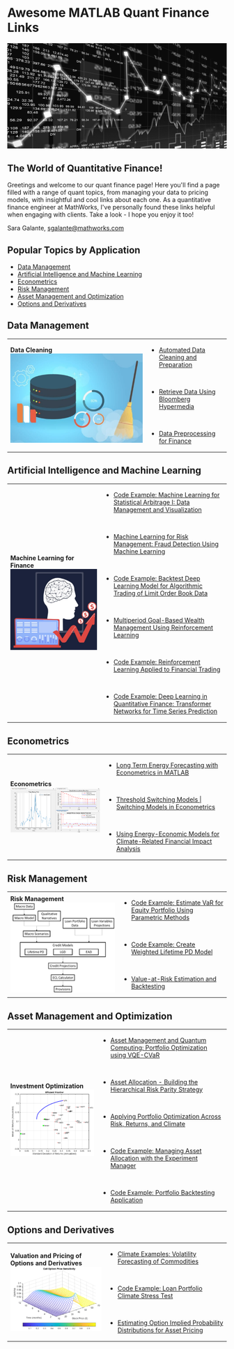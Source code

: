 # Awesome MATLAB Quant Finance Links

![intro](images/intro.png)

## The World of Quantitative Finance!

Greetings and welcome to our quant finance page! Here you'll find a page filled with a range of quant topics, from managing your data to pricing models, with insightful and cool links about each one. As a quantitative finance engineer at MathWorks, I've personally found these links helpful when engaging with clients. Take a look - I hope you enjoy it too!

Sara Galante, sgalante@mathworks.com

## Popular Topics by Application

- [Data Management](#data-management)
- [Artificial Intelligence and Machine Learning](#artificial-intelligence-and-machine-learning)
- [Econometrics](#econometrics)
- [Risk Management](#risk-management)
- [Asset Management and Optimization](#asset-management-and-optimization)
- [Options and Derivatives](#options-and-derivatives)

## Data Management

<table>
	<tbody>
		<tr>
			<td> <b>Data Cleaning<b> <br>
			<img src="images/cleandata.png" alt="cleandata" /></td>
			<td><ul>
			<li><a href="https://www.mathworks.com/videos/automated-data-cleaning-and-preparation-in-matlab-1562608492563.html">Automated Data Cleaning and Preparation</a></li>
			<p>&nbsp;</p>
			<li><a href="https://www.mathworks.com/help/datafeed/retrieve-data-using-bloomberg-hypermedia.html">Retrieve Data Using Bloomberg Hypermedia</a></li>
			<p>&nbsp;</p>
			<li><a href="https://www.mathworks.com/videos/data-preprocessing-for-finance-1602504445109.html">Data Preprocessing for Finance</a></li>
			</ul></td>
		</tr>
	</tbody>
</table>

## Artificial Intelligence and Machine Learning

<table>
	<tbody>
		<tr>
		<td> <b>Machine Learning for Finance<b> <br>
			<img src="images/mlfin.png" alt="mlfin" /></td>
		<td><ul>
			<li><a href="https://www.mathworks.com/help/finance/machine-learning-for-statistical-arbitrage-data-management-and-visualization.html">Code Example: Machine Learning for Statistical Arbitrage I: Data Management and Visualization</a></li>
			<p>&nbsp;</p>
			<li><a href="https://www.youtube.com/watch?v=ONNk9ypWzeU">Machine Learning for Risk Management: Fraud Detection Using Machine Learning</a></li>
			<p>&nbsp;</p>
			<li><a href="https://www.mathworks.com/help/finance/backtest-deep-learning-model-for-algorithmic-trading-of-limit-order-book-data.html">Code Example: Backtest Deep Learning Model for Algorithmic Trading of Limit Order Book Data</a></li>
			<p>&nbsp;</p>
			<li><a href="https://www.mathworks.com/help/finance/multi-period-goal-based-wealth-management-using-reinforcement-learning.html">Multiperiod Goal-Based Wealth Management Using Reinforcement Learning</a></li>
			<p>&nbsp;</p>
			<li><a href="https://github.com/matlab-deep-learning/reinforcement_learning_financial_trading">Code Example: Reinforcement Learning Applied to Financial Trading</a></li>
			<p>&nbsp;</p>
			<li><a href="https://github.com/mathworks/transformer-networks-for-time-series-prediction">Code Example: Deep Learning in Quantitative Finance: Transformer Networks for Time Series Prediction</a></li>
		</ul></td>
		</tr>
	</tbody>
</table>

## Econometrics

<table>
	<tbody>
		<tr>
			<td><b> Econometrics <b><br>
			<img src="images/econ.png" alt="econ" /></td>
			<td><ul>
			<li><a href="https://www.mathworks.com/videos/long-term-energy-forecasting-with-econometrics-in-matlab-99301.html">Long Term Energy Forecasting with Econometrics in MATLAB</a></li>
			<p>&nbsp;</p>
			<li><a href="https://www.mathworks.com/videos/switching-models-in-econometrics-threshold-switching-models-1642749649744.html">Threshold Switching Models | Switching Models in Econometrics</a></li>
			<p>&nbsp;</p>
			<li><a href="https://www.mathworks.com/videos/using-energy-economic-models-for-climate-related-financial-impact-analysis-1633579187945.html">Using Energy-Economic Models for Climate-Related Financial Impact Analysis</a></li>
			</ul></td>
		</tr>
	</tbody>
</table>

## Risk Management

<table>
	<tbody>
		<tr>
			<td> <b>Risk Management <b> <br>
			<img src="images/riskmanage.png" alt="riskmanage" /></td>
			<td><ul>
			<li><a href="https://www.youtube.com/watch?v=Bc1aVnjRc50">Code Example: Estimate VaR for Equity Portfolio Using Parametric Methods</a></li>
			<p>&nbsp;</p>
			<li><a href="https://www.mathworks.com/help/risk/estimate-var-using-parametric-methods.html">Code Example: Create Weighted Lifetime PD Model</a></li>
			<p>&nbsp;</p>
			<li><a href="https://www.mathworks.com/help/risk/value-at-risk-estimation-and-backtesting.html">Value-at-Risk Estimation and Backtesting</a></li>
			</ul></td>
		</tr>
	</tbody>
</table>

## Asset Management and Optimization

<table>
	<tbody>
		<tr>
			<td> <b>Investment Optimization <b> <br>
			<img src="images/portopt.png" alt="portopt" /></td>
			<td><ul>
			<li><a href="https://github.com/mathworks/Quantum-Computing-MATLAB/tree/main/examples/portfolio-optimization">Asset Management and Quantum Computing: Portfolio Optimization using VQE-CVaR</a></li>
			<p>&nbsp;</p>
			<li><a href="https://www.youtube.com/watch?v=e21MfMe5vtU">Asset Allocation - Building the Hierarchical Risk Parity Strategy</a></li>
			<p>&nbsp;</p>
			<li><a href="https://www.youtube.com/watch?v=P-2dqiMCDY0">Applying Portfolio Optimization Across Risk, Returns, and Climate</a></li>
			<p>&nbsp;</p>
			<li><a href="https://github.com/mathworks/managing_asset_allocation_with_experiment_manager">Code Example: Managing Asset Allocation with the Experiment Manager</a></li>
			<p>&nbsp;</p>
			<li><a href="https://github.com/mathworks/Portfolio-Backtesting-Application">Code Example: Portfolio Backtesting Application</a></li>
			</ul></td>
		</tr>
	</tbody>
</table>

## Options and Derivatives

<table>
	<tbody>
		<tr>
			<td><b> Valuation and Pricing of Options and Derivatives <b><br>
			<img src="images/option.png" alt="option" /></td>
			<td><ul>
			<li><a href="https://github.com/mathworks/climate-examples-commodity-volatility">Climate Examples: Volatility Forecasting of Commodities</a></li>
			<p>&nbsp;</p>
			<li><a href="https://github.com/mathworks/Climate-IAM-Explorer/tree/d578e39616fe688dfd9665e15d1f5f0cac4d1d79/examples/Loan%20Portfolio%20Climate%20Stress%20Test">Code Example: Loan Portfolio Climate Stress Test</a></li>
			<p>&nbsp;</p>
			<li><a href="https://github.com/mathworks/estimating-option-implied-probability-distributions-for-asset-pricing">Estimating Option Implied Probability Distributions for Asset Pricing</a></li>
			</ul></td>
		</tr>
	</tbody>
</table>
